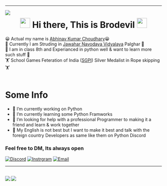 <hr>
<img align="left" src="https://visitor-badge.laobi.icu/badge?page_id=Brodevil.Brodevil"/><h1 align="center">
<img src="https://github.com/blackcater/blackcater/raw/master/images/Hi.gif" height="32" />
Hi there, This is Brodevil
<img src="https://github.com/blackcater/blackcater/raw/master/images/Hi.gif" height="32" />
</h1>

 😀 Actual my name is [Abhinav Kumar Choudhary](https://about.me/abhinav_choudhary)😀 <br/>
 📝 Currently I am Struding in [Jawahar Navodaya Vidyalaya](https://navodaya.gov.in/) Palghar 📝<br/>
 🤞 I am in class 8th and Experianced in python well & want to learn more such stuff 🤞<br/>
 🏋 School Games Feteration of India ([SGPI](http://www.sgfibharat.com/)) Silver Medalist in Rope skipping 🏋<br/><br/>

 # Some Info
- 🔭 I’m currently working on Python
- 🌱 I’m currently learning some Python Framworks 
- 🤔 I’m looking for help with a professional Programmer to making it a friend and learn & work together
- 🧑 My English is not best but I want to make it best and talk with the foreign country Developers as same like them on Python Discord

### Feel free to DM, Its always open
[![Discord](https://img.shields.io/badge/Discord-252422.svg?style=for-the-badge&logo=discord)](https://discord.gg/VY5e8g5P)
[![Instrgram](https://img.shields.io/badge/Instagram-252422.svg?style=for-the-badge&logo=instagram)](https://www.instagram.com/brodevil_89/)
[![Email](https://img.shields.io/badge/Email-252422.svg?style=for-the-badge&logo=gmail)](abhinavchaudhary351@gmail.com)

<hr><br>
<img align="left" src="https://github-readme-stats.vercel.app/api?username=Brodevil&theme=radical&show_icons=true"/>
<img align="top" src="https://github-readme-stats.vercel.app/api/top-langs/?username=Brodevil&theme=tokyonight"/>

